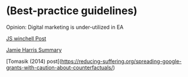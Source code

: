 # (Best-practice guidelines)


Opinion: Digital marketing is under-utilized in EA

[JS winchell Post](https://forum.effectivealtruism.org/posts/cPCra34aCGrYzKcDF/opinion-digital-marketing-is-under-utilized-in-ea)

[Jamie Harris Summary](https://docs.google.com/document/d/19UTsuIz2p8_u6cbF7KSRmwL4S0Cv2yKPGWcNgmxcBrE/edit#)


[Tomasik (2014) post[(https://reducing-suffering.org/spreading-google-grants-with-caution-about-counterfactuals/)

